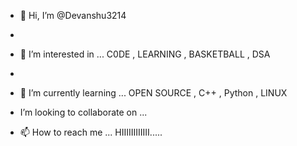 - 👋 Hi, I’m @Devanshu3214
- 
- 👀 I’m interested in ... C0DE , LEARNING , BASKETBALL , DSA 
- 
- 🌱 I’m currently learning ... OPEN SOURCE , C++ , Python , LINUX

-  I’m looking to collaborate on ...

- 📫 How to reach me ... HIIIIIIIIIIII.....
